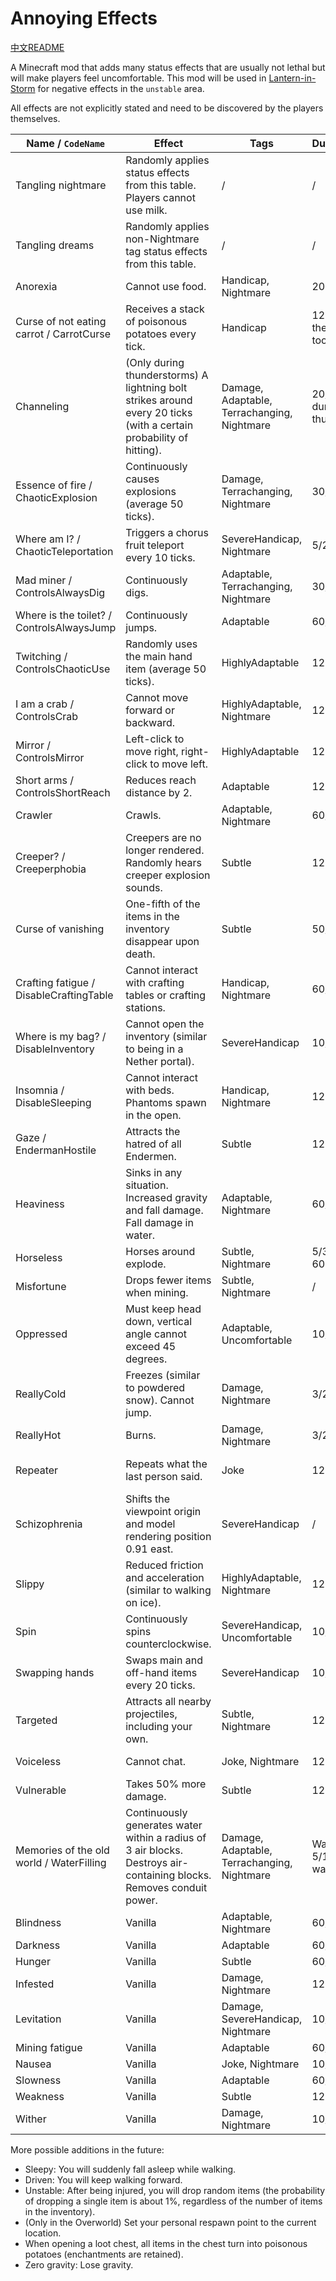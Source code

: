 # Annoying Effects

[中文README](README_zh.md)

A Minecraft mod that adds many status effects that are usually not lethal but will make players feel uncomfortable. This mod will be used in [Lantern-in-Storm](https://github.com/BaicaiBear/Lantern-in-Storm/) for negative effects in the `unstable` area.

All effects are not explicitly stated and need to be discovered by the players themselves.

| Name / `CodeName` | Effect | Tags | Duration/Interval | Implemented | Icon |
| ----------------- | ------ | ---- | ----------------- | ----------- | ---- |
| Tangling nightmare | Randomly applies status effects from this table. Players cannot use milk. | / | / | ✅ | ✅ Enchanted Pumpkin Head |
| Tangling dreams | Randomly applies non-Nightmare tag status effects from this table. | / | / | ▶️ Vanilla Status | |
| Anorexia | Cannot use food. | Handicap, Nightmare | 200/200 | ✅ | ✅ No Bread |
| Curse of not eating carrot / CarrotCurse | Receives a stack of poisonous potatoes every tick. | Handicap | 120/600 (only if the player eats too few carrots) | ✅ | ✅ Poisonous Potato |
| Channeling | (Only during thunderstorms) A lightning bolt strikes around every 20 ticks (with a certain probability of hitting). | Damage, Adaptable, Terrachanging, Nightmare | 20/100 (only during thunderstorms) | ✅ | ✅ Trident |
| Essence of fire / ChaoticExplosion | Continuously causes explosions (average 50 ticks). | Damage, Terrachanging, Nightmare | 30/600 | ✅ | ✅ Heating Symbol |
| Where am I? / ChaoticTeleportation | Triggers a chorus fruit teleport every 10 ticks. | SevereHandicap, Nightmare | 5/200 | ✅ | ✅ Popped Chorus Fruit |
| Mad miner / ControlsAlwaysDig | Continuously digs. | Adaptable, Terrachanging, Nightmare | 30/300 | ✅ | ✅ Red Pickaxe |
| Where is the toilet? / ControlsAlwaysJump | Continuously jumps. | Adaptable | 60/600 | ✅ | ✅ Toilet |
| Twitching / ControlsChaoticUse | Randomly uses the main hand item (average 50 ticks). | HighlyAdaptable | 120/600 | ✅ | ✅ 👋 |
| I am a crab / ControlsCrab | Cannot move forward or backward. | HighlyAdaptable, Nightmare | 120/600 | ��� | ✅ 🦀 |
| Mirror / ControlsMirror | Left-click to move right, right-click to move left. | HighlyAdaptable | 120/600 | ✅ | ✅ □\|□ |
| Short arms / ControlsShortReach | Reduces reach distance by 2. | Adaptable | 120/600 | ✅ | ✅ 🦖 |
| Crawler | Crawls. | Adaptable, Nightmare | 60/600 | ✅ | ✅ Trapdoor |
| Creeper? / Creeperphobia | Creepers are no longer rendered. Randomly hears creeper explosion sounds. | Subtle | 120/600 | ✅ | ✅ Creeper Head Front |
| Curse of vanishing | One-fifth of the items in the inventory disappear upon death. | Subtle | 50/100 | ✅ | ✅ Missing Texture *4 |
| Crafting fatigue / DisableCraftingTable | Cannot interact with crafting tables or crafting stations. | Handicap, Nightmare | 60/600 | ✅ | ✅ No Crafting Table |
| Where is my bag? / DisableInventory | Cannot open the inventory (similar to being in a Nether portal). | SevereHandicap | 10/100 | ✅ | ✅ No Storage Bag |
| Insomnia / DisableSleeping | Cannot interact with beds. Phantoms spawn in the open. | Handicap, Nightmare | 120/600 | ✅ | ✅ No Bed |
| Gaze / EndermanHostile | Attracts the hatred of all Endermen. | Subtle | 120/600 | ✅ | ✅ Enderman Head |
| Heaviness | Sinks in any situation. Increased gravity and fall damage. Fall damage in water. | Adaptable, Nightmare | 60/600 | ✅ | ✅ Anvil |
| Horseless | Horses around explode. | Subtle, Nightmare | 5/300 (riding: 60) | ✅ | ✅ No Horse |
| Misfortune | Drops fewer items when mining. | Subtle, Nightmare | / | ❌ Hard to implement | ✅ No Diamonds |
| Oppressed | Must keep head down, vertical angle cannot exceed 45 degrees. | Adaptable, Uncomfortable | 10/600 | ✅ | ✅ Leash |
| ReallyCold | Freezes (similar to powdered snow). Cannot jump. | Damage, Nightmare | 3/200 | ✅ | ✅ Powder Snow Bucket |
| ReallyHot | Burns. | Damage, Nightmare | 3/200 | ✅ | ✅ Lava Bucket |
| Repeater | Repeats what the last person said. | Joke | 120/600 | ▶️ Repeat Player | ✅ Redstone Repeater |
| Schizophrenia | Shifts the viewpoint origin and model rendering position 0.91 east. | SevereHandicap | / | ✅ | ✅ Crack |
| Slippy | Reduced friction and acceleration (similar to walking on ice). | HighlyAdaptable, Nightmare | 120/600 | ✅ | ✅ Ice Block |
| Spin | Continuously spins counterclockwise. | SevereHandicap, Uncomfortable | 10/600 | ✅ | ✅ 🌀 |
| Swapping hands | Swaps main and off-hand items every 20 ticks. | SevereHandicap | 10/200 | ✅ | ✅ ✋↔️🤚 |
| Targeted | Attracts all nearby projectiles, including your own. | Subtle, Nightmare | 120/600 | ✅ | ✅ Target |
| Voiceless | Cannot chat. | Joke, Nightmare | 120/600 | ✅ | ✅ Sculk Shrieker |
| Vulnerable | Takes 50% more damage. | Subtle | 120/600 | ✅ | ✅ 💔 |
| Memories of the old world / WaterFilling | Continuously generates water within a radius of 3 air blocks. Destroys air-containing blocks. Removes conduit power. | Damage, Adaptable, Terrachanging, Nightmare | Water time ÷ 5/15 (only if water time > 75) | ✅ | ✅ Water (Block) |
| Blindness | Vanilla | Adaptable, Nightmare | 60/600 | / | / |
| Darkness | Vanilla | Adaptable | 60/600 | / | / |
| Hunger | Vanilla | Subtle | 60/600 | / | / |
| Infested | Vanilla | Damage, Nightmare | 120/600 | / | / |
| Levitation | Vanilla | Damage, SevereHandicap, Nightmare | 10/200 | / | / |
| Mining fatigue | Vanilla | Adaptable | 60/600 | / | / |
| Nausea | Vanilla | Joke, Nightmare | 10/200 | / | / |
| Slowness | Vanilla | Adaptable | 60/600 | / | / |
| Weakness | Vanilla | Subtle | 120/600 | / | / |
| Wither | Vanilla | Damage, Nightmare | 10/200 | / | / |

More possible additions in the future:

- Sleepy: You will suddenly fall asleep while walking.
- Driven: You will keep walking forward.
- Unstable: After being injured, you will drop random items (the probability of dropping a single item is about 1%, regardless of the number of items in the inventory).
- (Only in the Overworld) Set your personal respawn point to the current location.
- When opening a loot chest, all items in the chest turn into poisonous potatoes (enchantments are retained).
- Zero gravity: Lose gravity.